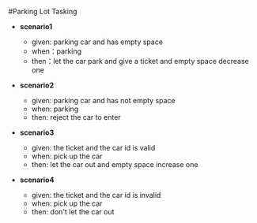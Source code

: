 #Parking Lot Tasking

* **scenario1**
    * given: parking car and has empty space
    * when：parking
    * then：let the car park and give a ticket and empty space decrease one

* **scenario2**
    * given: parking car and has not empty space
    * when: parking
    * then: reject the car to enter

* **scenario3**
    * given: the ticket and the car id is valid
    * when: pick up the car 
    * then: let the car out and empty space increase one

* **scenario4**
    * given: the ticket and the car id is invalid
    * when: pick up the car 
    * then: don't let the car out